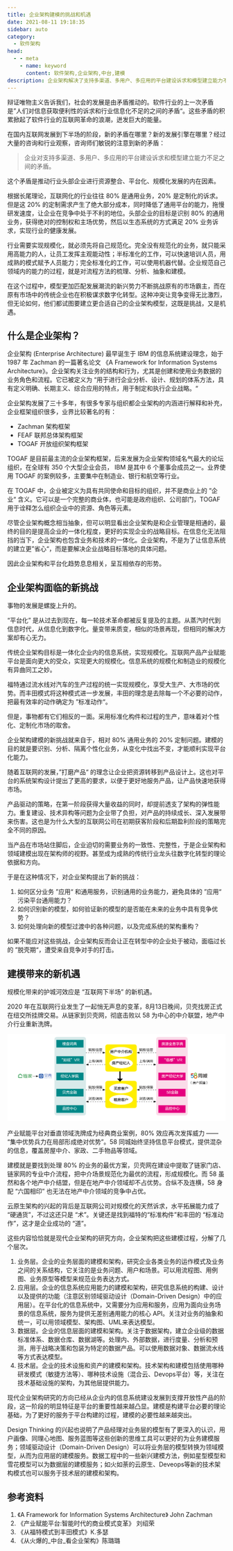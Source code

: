 ```yaml
---
title: 企业架构建模的挑战和机遇
date: 2021-08-11 19:18:35
sidebar: auto
category: 
  - 软件架构
head:
  - - meta
    - name: keyword
      content: 软件架构,企业架构,中台,建模
description: 企业架构解决了支持多渠道、多用户、多应用的平台建设诉求和模型建立能力不足之间的矛盾。
---
```


辩证唯物主义告诉我们，社会的发展是由矛盾推动的。软件行业的上一次矛盾是”人们对信息获取便利性的诉求和行业信息化不足的之间的矛盾“。这些矛盾的积累掀起了软件行业的互联网革命的浪潮，迸发巨大的能量。

在国内互联网发展到下半场的阶段，新的矛盾在哪里？新的发展引擎在哪里？经过大量的咨询和行业观察，咨询师们敏锐的注意到新的矛盾：

> 企业对支持多渠道、多用户、多应用的平台建设诉求和模型建立能力不足之间的矛盾。

这个矛盾是推动行业头部企业进行资源整合、平台化、规模化发展的内在因素。

根据长尾理论，互联网化的行业往往 80% 是通用业务，20% 是定制化的诉求。但是这 20% 的定制需求产生了绝大部分成本，同时降低了通用平台的能力，拖慢研发速度，让企业在竞争中处于不利的地位。头部企业的目标是识别 80% 的通用业务，获得绝对的控制权和主场优势，然后以生态系统的方式满足 20% 业务诉求，实现行业的健康发展。

行业需要实现规模化，就必须先将自己规范化。完全没有规范化的业务，就只能采用高能力的人，让员工发挥主观能动性；半标准化的工作，可以快速培训人员，用成熟的模式赋予人员能力；完全标准化的工作，可以使用机器代替。企业规范自己领域内的能力的过程，就是对流程方法的梳理、分析、抽象和建模。

在这个过程中，模型更加匹配发展潮流的新兴势力不断挑战原有的市场霸主，而在原有市场中的传统企业也在积极谋求数字化转型。这种冲突让竞争变得无比激烈，但无论如何，他们都试图要建立更合适自己的企业架构模型，这既是挑战，又是机遇。

## 什么是企业架构？

企业架构 (Enterprise Architecture) 最早诞生于 IBM 的信息系统建设理念，始于 1987 年 Zachman 的一篇著名论文 《A Framework for Information Systems Architecture》。企业架构关注业务的结构和行为，尤其是创建和使用业务数据的业务角色和流程。它已被定义为 “用于进行企业分析、设计、规划的体系方法，具有定义明确、长期主义、综合应用的特点，用于制定和执行企业战略。“

企业架构发展了三十多年，有很多专家与组织都企业架构的内涵进行解释和补充，企业框架组织很多，业界比较著名的有：

- Zachman 架构框架
- FEAF 联邦总体架构框架
- TOGAF 开放组织架构框架

TOGAF 是目前最主流的企业架构框架，后来发展为企业架构领域名气最大的论坛组织，在全球有 350 个大型企业会员， IBM 是其中 6 个董事会成员之一。业界使用 TOGAF  的案例较多，主要集中在制造业、银行和航空等行业。

在 TOGAF 中，企业被定义为具有共同使命和目标的组织，并不是商业上的 ”企业“ 含义。它可以是一个完整的商业体，也可能是政府组织、公司部门，TOGAF 用于诠释怎么组织企业中的资源、角色等元素。

尽管企业架构概念相当抽象，但可以明显看出企业架构是和企业管理是相通的，最终的目的是提高企业的一体化程度，更好的实现企业的战略目标。在信息化无法阻挡的当下，企业架构也包含业务和技术的一体化。企业架构，不是为了让信息系统的建立更”省心“，而是要解决企业战略目标落地的具体问题。

因此企业架构和平台化趋势息息相关，呈互相依存的形势。

## 企业架构面临的新挑战

事物的发展是螺旋上升的。

“平台化” 是从过去到现在，每一轮技术革命都被反复提及的主题。从蒸汽时代到信息时代，从信息化到数字化。量变带来质变，相似的场景再现，但相同的解决方案却有心无力。

传统企业架构目标是一体化企业内的信息系统，实现规模化。互联网产品产业赋能平台是面向更大的受众，实现更大的规模化。信息系统的规模化和制造业的规模化有异曲同工之妙。

福特通过流水线对汽车的生产过程的统一实现规模化，享受大生产、大市场的优势。而丰田模式将这种模式进一步发展，丰田的理念是去除每一个不必要的动作，把最有效率的动作确定为 ”标准动作“。

但是，事物都有它们相反的一面。采用标准化构件和过程的生产，意味着对个性化、定制化市场的取舍。

企业架构建模的新挑战就来自于，相对 80% 通用业务的 20% 定制问题。建模的目的就是要识别、分析、隔离个性化业务，从变化中找出不变，才能顺利实现平台化能力。

随着互联网的发展，”打磨产品“ 的理念让企业把资源转移到产品设计上。这也对平台的系统架构设计提出了更高的要求，以便于更好地服务产品，让产品快速地获得市场。

产品驱动的策略，在第一阶段获得大量收益的同时，却提前透支了架构的弹性能力。重复建设、技术异构等问题为企业带了负担，对产品的持续成长、深入发展带来伤害。这也是为什么大型的互联网公司在初期获客阶段和后期盈利阶段的策略完全不同的原因。

当产品在市场站住脚后，企业迫切的需要业务的一致性、完整性，于是企业架构和领域建模出现在架构师的视野。甚至成为成熟的传统行业龙头往数字化转型的理论依据和方向。

于是在这种情况下，对企业架构提出了新的挑战：

1. 如何区分业务 ”应用“ 和通用服务，识别通用的业务能力，避免具体的 ”应用“ 污染平台通用能力？
2. 如何识别新的模型，如何验证新的模型的是否能在未来的业务中具有竞争优势？
3. 如何处理向新的模型过渡中的各种问题，以及完成系统的架构重构？

如果不能应对这些挑战，企业架构反而会让正在转型中的企业处于被动，面临过长的 ”脱壳期“，遭受来自竞争对手的打击。



## 建模带来的新机遇

规模化带来的护城河效应是 “互联网下半场” 的新机遇。

2020 年在互联网行业发生了一起悄无声息的变革，8月13日晚间，贝壳找房正式在纽交所挂牌交易。从链家到贝壳网，彻底击败以 58 为中心的中介联盟，地产中介行业重新洗牌。

![图片来源于《产业赋能平台:智能时代的商业模式变革》](./enterprise-architecture-modeling/image-20210609160741736.png)

产业赋能平台对垂直领域洗牌成为经典商业案例，80% 效应再次发挥威力 ——  “集中优势兵力在局部形成绝对优势”。58 同城始终坚持信息平台模式，提供混杂的信息，覆盖房屋中介、家政、二手物品等领域。

建模就是要找到处理 80% 的业务的最优方案，贝壳网在建设中提取了链家门店、链家网的专业中介流程，把中介场景规范化为最优的流程，形成规模化。而 58 虽然和各个地产中介结盟，但是在地产中介领域却不占优势。合纵不及连横，58 身配 “六国相印” 也无法在地产中介领域的竞争中占优。

云原生架构的兴起的背后是互联网公司对规模化的天然诉求，水平拓展能力成了 “硬通货”，不过这还只是 “术”。关键还是找到福特的“标准构件”和丰田的 “标准动作”，这才是企业成功的 “道”。

这些内容恰恰就是现代企业架构的研究方向，企业架构把这些建模过程，分解了几个层次。

1. 业务层。企业的业务层面的建模和架构，研究企业各类业务的运作模式及业务之间的关系结构，它关注的是业务问题、用户和场景。可以用流程图、用例图、业务原型等模型来规范业务表达方式。
2. 应用层。企业的信息系统应用能力的建模和架构，研究信息系统的构建、设计以及提供的功能（注意区别领域驱动设计（Domain-Driven Design）中的应用层）。在平台化的信息系统中，又需要分为应用和服务，应用为面向业务场景的信息系统，服务为提供无差别通用能力的核心 API。关注对业务的抽象和统一，可以用领域模型、架构图、UML来表达模型。
3. 数据层。企业的信息层面的建模和架构。关注于数据架构，建立企业级的数据标准体系、数据仓库、数据湖等。处理内、外部数据，进行度量、分析和预测，用于战略决策和包装为特定的数据产品。可以使用数据对象、数据流水线等方式表达模型。
4. 技术层。企业的技术设施和资产的建模和架构。技术架构和建模包括使用哪种研发模式（敏捷方法等）、哪种技术设施（混合云、Devops平台）等，关注在技术基础设施的架构，为其他层提供能力。

现代企业架构研究的方向已经从企业内的信息系统建设发展到支撑开放性产品的阶段，这一阶段的明显特征是平台的重要性越来越凸显。建模是构建平台必要的理论基础，为了更好的服务于平台构建的过程，建模的必要性越来越突出。

Design Thinking 的兴起也说明了产品经理对业务层的模型有了更深入的认识，用户画像、同理心地图、服务蓝图等这些创新的思维工具可以更好的为业务建模服务；领域驱动设计（Domain-Driven Design）可以将业务层的模型转换为领域模型，从而为应用层的建模服务。数据工程中的一些新兴建模方法，例如星型模型和雪花模型可以为数据层的建模服务；如火如荼的云原生、Deveops等新的技术架构模式也可以服务于技术层的建模和架构。

## 参考资料

1. 《A Framework for Information Systems Architecture》 John Zachman
2. 《产业赋能平台:智能时代的商业模式变革》 刘绍荣
4. 《从福特模式到丰田模式》К.多瑟
4. 《从火爆的_中台_看企业架构》陈璐璐

